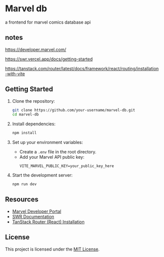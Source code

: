 # Marvel db 
a frontend for marvel comics database api

## notes

https://developer.marvel.com/

https://swr.vercel.app/docs/getting-started

https://tanstack.com/router/latest/docs/framework/react/routing/installation-with-vite

## Getting Started

1. Clone the repository:
    ```bash
    git clone https://github.com/your-username/marvel-db.git
    cd marvel-db
    ```

2. Install dependencies:
    ```bash
    npm install
    ```

3. Set up your environment variables:
    - Create a `.env` file in the root directory.
    - Add your Marvel API public key:
      ```
      VITE_MARVEL_PUBLIC_KEY=your_public_key_here
      ```

4. Start the development server:
    ```bash
    npm run dev
    ```

## Resources

- [Marvel Developer Portal](https://developer.marvel.com/)
- [SWR Documentation](https://swr.vercel.app/docs/getting-started)
- [TanStack Router (React) Installation](https://tanstack.com/router/latest/docs/framework/react/routing/installation-with-vite)

## License

This project is licensed under the [MIT License](LICENSE).